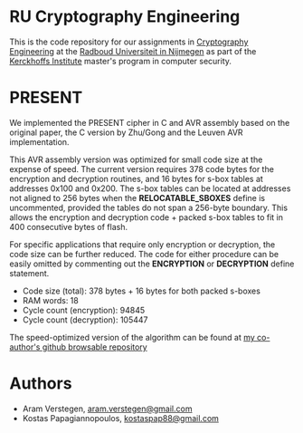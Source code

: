 RU Cryptography Engineering
===========================
This is the code repository for our assignments in [Cryptography Engineering](http://rucryptoengineering.wordpress.com) at the [Radboud Universiteit in Nijmegen](http://www.ru.nl/) as part of the [Kerckhoffs Institute](http://kerckhoffs-institute.org/) master's program in computer security.

PRESENT
=======
We implemented the PRESENT cipher in C and AVR assembly based on the original paper, the C version by Zhu/Gong and the Leuven AVR implementation.

This AVR assembly version was optimized for small code size at the expense of speed.
The current version requires 378 code bytes for the encryption and decryption routines, and 16 bytes for s-box tables at addresses 0x100 and 0x200.
The s-box tables can be located at addresses not aligned to 256 bytes when the **RELOCATABLE_SBOXES** define is uncommented, provided the tables do not span a 256-byte boundary. This allows the encryption and decryption code + packed s-box tables to fit in 400 consecutive bytes of flash.

For specific applications that require only encryption or decryption, the code size can be further reduced.
The code for either procedure can be easily omitted by commenting out the **ENCRYPTION** or **DECRYPTION** define statement.

* Code size (total):           378 bytes + 16 bytes for both packed s-boxes
* RAM words:                    18
* Cycle count (encryption):  94845
* Cycle count (decryption): 105447

The speed-optimized version of the algorithm can be found at [my co-author's github browsable repository](https://github.com/kostaspap88/PRESENT_speed_implementation/)

Authors
=======
 * Aram Verstegen, aram.verstegen@gmail.com
 * Kostas Papagiannopoulos, kostaspap88@gmail.com		  

